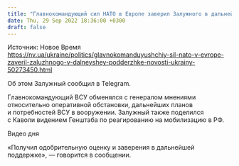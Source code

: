 ```yaml
---
title: "Главнокомандующий сил НАТО в Европе заверил Залужного в дальнейшей поддержке"
date: Thu, 29 Sep 2022 18:36:00 +0300
draft: false
---
```

Источник: Новое Время https://nv.ua/ukraine/politics/glavnokomanduyushchiy-sil-nato-v-evrope-zaveril-zaluzhnogo-v-dalneyshey-podderzhke-novosti-ukrainy-50273450.html


Об этом Залужный сообщил в Telegram.

Главнокомандующий ВСУ обменялся с генералом мнениями относительно оперативной обстановки, дальнейших планов и потребностей ВСУ в вооружении. Залужный также поделился с Каволи видением Генштаба по реагированию на мобилизацию в РФ. 

 Видео дня   

«Получил одобрительную оценку и заверения в дальнейшей поддержке», — говорится в сообщении.

